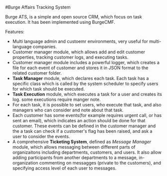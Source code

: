 #Burge Affairs Tracking System

Burge ATS, is a simple and open source CRM, which focus on task execution. It has been implemented using BurgeCMF. 

Features:
* Multi language admin and custoemr environments, very useful for multi-language companies.
* Customer manager module, which allows add and edit customer properties, tracking customer logs, and executing tasks.
* Customer manager module includes a powerful logger, which creates a file for each event of customer and stores it in JSON format to the related customer folder. 
* **Task Manager** module, which declares each task. Each task has a specific class which is called by the system scheduler to specify users for which task should be executed.
* **Task Execution** module, which executes a task for a user and creates its log. some executions require manger note.
* For each task, it is possible to set users, who execute that task, and also managers who can consider and note about that task.
* Each customer has some events(for example requires urgent call, or has sent an email), which indicates an action should be done for that customer. These events can be defined in the customer manager and the a task can check if a customer's flag has been raised, and ask a user to consider the events.
* A comprehensive **Ticketing System**, defined as *Message Manager* module, which allows messaging between different parts of organizaitons including departments, customers, and users. It also allow adding participants from another departments to a message, in-organization commenting on messagges (private to the customers), and specifying access level of each user to messages.

